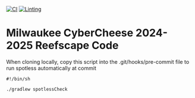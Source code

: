 [![CI](https://github.com/MilwaukeeCyberCheese/MashaDemo/actions/workflows/build.yml/badge.svg)](https://github.com/MilwaukeeCyberCheese/MashaDemo/actions/workflows/build.yml) [![Linting](https://github.com/MilwaukeeCyberCheese/MashaDemo/actions/workflows/linting.yml/badge.svg)](https://github.com/MilwaukeeCyberCheese/MashaDemo/actions/workflows/linting.yml)

# Milwaukee CyberCheese 2024-2025 Reefscape Code

When cloning locally, copy this script into the .git/hooks/pre-commit file to run spotless automatically at commit

```
#!/bin/sh

./gradlew spotlessCheck
```
